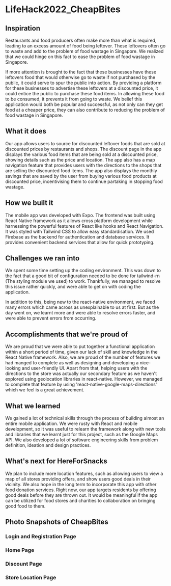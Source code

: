 # LifeHack2022_CheapBites
## Inspiration
Restaurants and food producers often make more than what is required, leading to an excess amount of food being leftover. These leftovers often go to waste and add to the problem of food wastage in Singapore. We realized that we could hinge on this fact to ease the problem of food wastage in Singapore. 

If more attention is brought to the fact that these businesses have these leftovers food that would otherwise go to waste if not purchased by the public, it could serve to spur the public into action. By providing a platform for these businesses to advertise these leftovers at a discounted price, it could entice the public to purchase these food items. In allowing these food to be consumed, it prevents it from going to waste. We belief this application would both be popular and successful, as not only can they get food at a cheaper price, they can also contribute to reducing the problem of food wastage in Singapore. 

## What it does
Our app allows users to source for discounted leftover foods that are sold at discounted prices by restaurants and shops. The discount page in the app displays the various food items that are being sold at a discounted price, showing details such as the price and location. The app also has a map navigation feature that provides users with the directions to the shops that are selling the discounted food items. The app also displays the monthly savings that are saved by the user from buying various food products at discounted price, incentivising them to continue partaking in stopping food wastage.

## How we built it
The mobile app was developed with Expo. The frontend was built using React Native framework as it allows cross platform development while harnessing the powerful features of React like hooks and React Navigation. It was styled with Tailwind CSS to allow easy standardisation. We used Firebase as the backend for authentication and database services. It provides convenient backend services that allow for quick prototyping.

## Challenges we ran into
We spent some time setting up the coding environment. This was down to the fact that a good bit of configuration needed to be done for tailwind-rn (The styling module we used) to work. Thankfully, we managed to resolve this issue rather quickly, and were able to get on with coding the application.

In addition to this, being new to the react-native environment, we faced many errors which came across as unexplainable to us at first. But as the day went on, we learnt more and were able to resolve errors faster, and were able to prevent errors from occurring.

## Accomplishments that we're proud of
We are proud that we were able to put together a functional application within a short period of time, given our lack of skill and knowledge in the React Native framework. Also, we are proud of the number of features we had manged to complete as well as designing and developing a nice-looking and user-friendly UI. Apart from that, helping users with the directions to the store was actually our secondary feature as we haven't explored using geolocation libraries in react-native. However, we managed to complete that feature by using 'react-native-google-maps-directions' which we feel is a great achievement.

## What we learned
We gained a lot of technical skills through the process of building almost an entire mobile application. We were rusty with React and mobile development, so it was useful to relearn the framework along with new tools and libraries that we learnt just for this project, such as the Google Maps API. We also developed a lot of software engineering skills from problem definition, ideation and design practices.

## What's next for HereForSnacks

We plan to include more location features, such as allowing users to view a map of all stores providing offers, and show users good deals in their vicinity. We also hope in the long term to incorporate this app with other food donation services. Right now, our app targets residents by offering good deals before they are thrown out. It would be meaningful if the app can be utilized for food stores and charities to collaboration on bringing good food to them.

## Photo Snapshots of CheapBites

### Login and Registration Page

### Home Page 

### Discount Page

### Store Location Page

